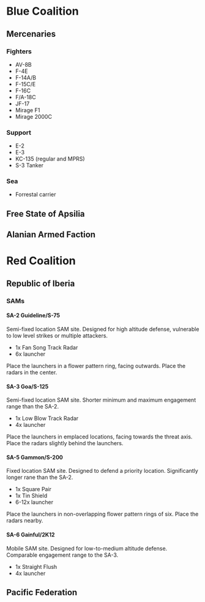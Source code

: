 # Blue Coalition

## Mercenaries

### Fighters

- AV-8B
- F-4E
- F-14A/B
- F-15C/E
- F-16C
- F/A-18C
- JF-17
- Mirage F1
- Mirage 2000C

### Support

- E-2
- E-3
- KC-135 (regular and MPRS)
- S-3 Tanker

### Sea

- Forrestal carrier

## Free State of Apsilia

## Alanian Armed Faction

# Red Coalition

## Republic of Iberia

### SAMs

#### SA-2 Guideline/S-75

Semi-fixed location SAM site. Designed for high altitude defense, vulnerable to low level strikes or multiple attackers.

- 1x Fan Song Track Radar
- 6x launcher

Place the launchers in a flower pattern ring, facing outwards. Place the radars in the center.

#### SA-3 Goa/S-125

Semi-fixed location SAM site. Shorter minimum and maximum engagement range than the SA-2.

- 1x Low Blow Track Radar
- 4x launcher

Place the launchers in emplaced locations, facing towards the threat axis. Place the radars slightly behind the launchers.

#### SA-5 Gammon/S-200

Fixed location SAM site. Designed to defend a priority location. Significantly longer rane than the SA-2.

- 1x Square Pair 
- 1x Tin Shield
- 6-12x launcher

Place the launchers in non-overlapping flower pattern rings of six. Place the radars nearby.

#### SA-6 Gainful/2K12

Mobile SAM site. Designed for low-to-medium altitude defense. Comparable engagement range to the SA-3.

- 1x Straight Flush
- 4x launcher

## Pacific Federation